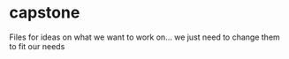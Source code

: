 # capstone

Files for ideas on what we want to work on... we just need to change them to fit our needs
